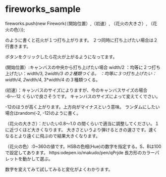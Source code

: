 # fireworks_sample


fireworks.push(new Firework(（開始位置）,（初速）, （花火の大きさ）, （花火の色）));

のように書くと花火が１つ打ち上がります。
２つ同時に打ち上げたい場合は２行書きます。

ボタンをクリックしたら花火が上がるようになってます。

(開始位置）:キャンバスの中央から打ち上げたい場合 width/2
        ：均等に２つ打ち上げたい：width/3, 2*width/3 の２種類つくる。
        ：均等に３つ打ち上げたい：width/4, 2*width/4, 3*width/4 の３種類つくる。

(初速）：キャンバスのサイズによりますが、今のキャンバスサイズの場合 -6〜-12 くらいで良さそうです。
      キャンバスのサイズによって変えてくでさい。

-12のほうが高く上がります。上方向がマイナスという意味。
ランダムにしたい場合はrandom(-2, -12)のように書く。

（花火の大きさ）：だいたい0.8〜1.0 の間くらいで適当に調整してください。１に近づくほど大きくなります。
              大きさというより弾けるときの速さです。速くなるとより遠くに飛ぶので結果大きくなります。

（花火の色）:0~360の値です。HSBの色相(Hue)の数字を指定する。S、Bは100で設定してあります。
https:odepen.io/makudo/pen/qPrjde 長方形のカラーパレットを動かして選ぶ。

数字を変えてみて試してみると変化がよくわかります。
